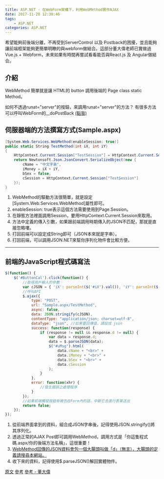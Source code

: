 ```yaml
---
title: ASP.NET - 在WebForm架構下，利用WebMethod實作AJAX
date: 2017-11-28 12:30:46
tags:
    - ASP.NET
categories: ASP.NET
---
```


希望能夠前後端分離，不再受到ServerControl 以及 Postback的困擾，並且能夠讓前端框架能夠更簡單明瞭的與webform做結合。這部分董大偉老師已實做過Vue.js + Webform，未來如果有時間再嘗試看看能否與React.js 及 Angular做結合。
<!-- more -->

介紹
---
WebMethod 簡單就是讓 HTML的 button 調用後端的 Page class static Method。

如何不透過runat="server"的按鈕，來調用runat="server"的方法？
有很多方法可以呼叫WebForm的__doPostBack [(點我)](https://stoner609.github.io/2017/05/22/20170522_ASPNET/)

伺服器端的方法撰寫方式(Sample.aspx)
---
```C#
[System.Web.Services.WebMethod(enableSession: true)]
public static String TestMethod(int iX, int iY)
{
	HttpContext.Current.Session["TestSession"] = HttpContext.Current.Session["TestSession"] ?? "YA! I got session. " + System.DateTime.Now;
	return Newtonsoft.Json.JsonConvert.SerializeObject(new {
		cName = "中文字串",
		iMoney = iX + iY,
		bSex = false,
		cSession = HttpContext.Current.Session["TestSession"]
	});
}
```

1. WebMethod的驅動方法很簡單，就是設定[System.Web.Services.WebMethod]屬性即可。
2. enableSession: true表示這個方法需要使用到Page.Session。
3. 在靜態方法裡面調用Session，要用HttpContext.Current.Session來取用。
4. 方法中定義的傳入引數，如果跟前端調用時期傳入的JSON不匹配，那就是直接忽略嘍。
5. 打回前端可以設定成String即可（JSON本來就是字串）。
6. 打回前端，可以調用JSON.NET來幫你序列化物件會比較方便。

----

前端的JavaScript程式碼寫法
---
```js
$(function() {
	$('#ButtonCal').click(function() {
		//取得用戶輸入的參數
		var cJSON = { 'iX': parseInt($('#iX').val()), 'iY': parseInt($('#iY').val()) };
		//呼叫API
		$.ajax({
			type: "POST",
			url: "Sample.aspx/TestMethod",
			async: false,
			data: JSON.stringify(cJSON),
			contentType: "application/json; charset=utf-8",
			dataType: "json", //如果要回傳值，請設成 json
			success: function(response) {
				if (response != null && response.d != null) {
					var data = response.d;
					data = $.parseJSON(data);
					$("#uMsg").html(
						data.cName + "<br>" +
						data.iMoney + "<br>" +
						data.bSex + "<br>" +
						data.cSession
					);
				}
			},
			error: function(xhr) {
				//發生錯誤之處理程序
			}
		});
		//如果前端觸發按鈕有被包在Form內的話，中斷它去進行表單送出
		return false;
	});
});
```
1. 從前端界面拿到的資料，組合成JSON字串後，記得使用JSON.stringify()將其序列化。
2. 透過正常的AJAX Post即可調用WebMethod，調用方式是「你這隻程式碼.aspx/你的後端方法名稱」，這很重要！
3. [WebMethod回傳的JSON資料會包一個大腸頭叫做「d」（無言），大腸頭的定義請搜尋本網站。](https://tatmingstudio.blogspot.tw/2009/05/jquery-aspnet-web-service-datad-or-not.html)
4. 收下來的資料，記得使用$.parseJSON()解回實體物件。


[原文](http://slashlook.com/articles_20170308.html)
[參考](http://atic-tw.blogspot.tw/2013/05/jquery-ajax-aspnet.html)
[參考 - 董大偉](http://studyhost.blogspot.tw/2016/12/aspnet-web-3-aspnet-webformsspa.html)